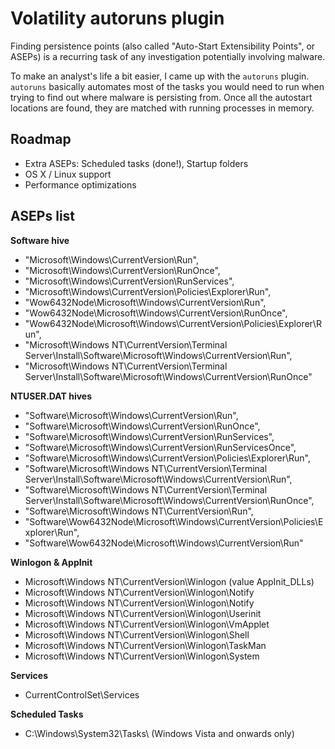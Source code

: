# Volatility autoruns plugin

Finding persistence points (also called "Auto-Start Extensibility Points", or ASEPs) is a recurring task of any investigation potentially involving malware.

To make an analyst's life a bit easier, I came up with the `autoruns` plugin. `autoruns` basically automates most of the tasks you would need to run when trying to find out where malware is persisting from. Once all the autostart locations are found, they are matched with running processes in memory.

## Roadmap

* Extra ASEPs: Scheduled tasks (done!), Startup folders
* OS X / Linux support
* Performance optimizations

## ASEPs list

**Software hive**

* "Microsoft\Windows\CurrentVersion\Run",
* "Microsoft\Windows\CurrentVersion\RunOnce",
* "Microsoft\Windows\CurrentVersion\RunServices",
* "Microsoft\Windows\CurrentVersion\Policies\Explorer\Run",
* "Wow6432Node\Microsoft\Windows\CurrentVersion\Run",
* "Wow6432Node\Microsoft\Windows\CurrentVersion\RunOnce",
* "Wow6432Node\Microsoft\Windows\CurrentVersion\Policies\Explorer\Run",
* "Microsoft\Windows NT\CurrentVersion\Terminal Server\Install\Software\Microsoft\Windows\CurrentVersion\Run",
* "Microsoft\Windows NT\CurrentVersion\Terminal Server\Install\Software\Microsoft\Windows\CurrentVersion\RunOnce"

**NTUSER.DAT hives**

* "Software\Microsoft\Windows\CurrentVersion\Run",
* "Software\Microsoft\Windows\CurrentVersion\RunOnce",
* "Software\Microsoft\Windows\CurrentVersion\RunServices",
* "Software\Microsoft\Windows\CurrentVersion\RunServicesOnce",
* "Software\Microsoft\Windows\CurrentVersion\Policies\Explorer\Run",
* "Software\Microsoft\Windows NT\CurrentVersion\Terminal Server\Install\Software\Microsoft\Windows\CurrentVersion\Run",
* "Software\Microsoft\Windows NT\CurrentVersion\Terminal Server\Install\Software\Microsoft\Windows\CurrentVersion\RunOnce",
* "Software\Microsoft\Windows NT\CurrentVersion\Run",
* "Software\Wow6432Node\Microsoft\Windows\CurrentVersion\Policies\Explorer\Run",
* "Software\Wow6432Node\Microsoft\Windows\CurrentVersion\Run"

**Winlogon & AppInit**

* Microsoft\Windows NT\CurrentVersion\Winlogon (value AppInit_DLLs)
* Microsoft\Windows NT\CurrentVersion\Winlogon\Notify
* Microsoft\Windows NT\CurrentVersion\Winlogon\Notify
* Microsoft\Windows NT\CurrentVersion\Winlogon\Userinit
* Microsoft\Windows NT\CurrentVersion\Winlogon\VmApplet
* Microsoft\Windows NT\CurrentVersion\Winlogon\Shell
* Microsoft\Windows NT\CurrentVersion\Winlogon\TaskMan
* Microsoft\Windows NT\CurrentVersion\Winlogon\System

**Services**

* CurrentControlSet\Services

**Scheduled Tasks**

* C:\Windows\System32\Tasks\ (Windows Vista and onwards only)

